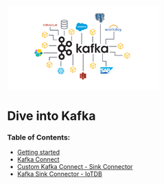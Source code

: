 <img src="./assets/kafka.png" alt="Apache Kafka" width="70%">

# Dive into Kafka

### Table of Contents:
- <a href="#"> Getting started </a>
- <a href="#"> Kafka Connect </a>
- <a href="#"> Custom Kafka Connect - Sink Connector </a>
- <a href="#"> Kafka Sink Connector - IoTDB </a>